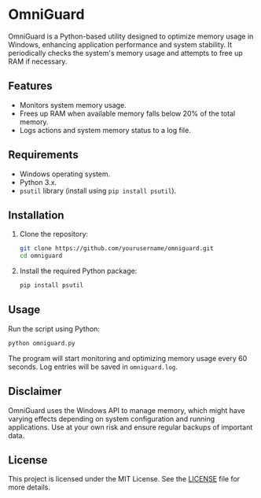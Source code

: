 # OmniGuard

OmniGuard is a Python-based utility designed to optimize memory usage in Windows, enhancing application performance and system stability. It periodically checks the system's memory usage and attempts to free up RAM if necessary.

## Features

- Monitors system memory usage.
- Frees up RAM when available memory falls below 20% of the total memory.
- Logs actions and system memory status to a log file.

## Requirements

- Windows operating system.
- Python 3.x.
- `psutil` library (install using `pip install psutil`).

## Installation

1. Clone the repository:

    ```bash
    git clone https://github.com/yourusername/omniguard.git
    cd omniguard
    ```

2. Install the required Python package:

    ```bash
    pip install psutil
    ```

## Usage

Run the script using Python:

```bash
python omniguard.py
```

The program will start monitoring and optimizing memory usage every 60 seconds. Log entries will be saved in `omniguard.log`.

## Disclaimer

OmniGuard uses the Windows API to manage memory, which might have varying effects depending on system configuration and running applications. Use at your own risk and ensure regular backups of important data.

## License

This project is licensed under the MIT License. See the [LICENSE](LICENSE) file for more details.